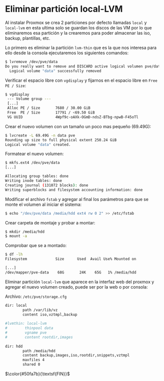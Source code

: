 # Eliminar partición local-LVM

Al instalar Proxmox se crea 2 particiones por defecto llamadas `local` y `local-lvm` en esta ultima solo se guardan los discos de las VM por lo que eliminaremos esa partición y la crearemos para poder almacenar las iso, backup, plantillas, etc.

Lo primero es eliminar la partición `lvm-thin` que es la que nos interesa para ello desde la consola ejecutaremos los siguientes comandos: 

```bash
$ lvremove /dev/pve/data
Do you really want to remove and DISCARD active logical volumen pve/data? [y/n]: y
  Logical volume "data" successfully removed
```
 
Verificar el espacio libre con `vgdisplay` y fijarnos en el espacio libre en `Free PE / Size`: 

```bash 
$ vgdisplay
 --- Volume group ---
 [...]
 Alloc PE / Size       7680 / 30.00 GiB
 Free  PE / Size       17791 / <69.50 GiB
 VG UUID               4Wpf9c-oAXk-OGmD-ndsZ-BTbg-npwB-F45oTl
 ```

Crear el nuevo volumen con un tamaño un poco mas pequeño (69.49G): 

```bash
$ lvcreate -L 69.49G -n data pve
Rounding up size to full physical extent 250.24 GiB
Logical volume "data" created.
```

Formatear el nuevo volumen:

```bash
$ mkfs.ext4 /dev/pve/data
[...]

Allocating group tables: done                            
Writing inode tables: done                            
Creating journal (131072 blocks): done
Writing superblocks and filesystem accounting information: done
```

Modificar el archivo `fstab` y agregar al final los parámetros para que se monte el volumen al iniciar el sistema:

```bash
$ echo "/dev/pve/data /media/hdd ext4 rw 0 2" >> /etc/fstab
```

Crear carpeta de montaje y probar a montar:

```bash
$ mkdir /media/hdd
$ mount -a
```

Comprobar que se a montado:

```bash
$ df -lh
Filesystem             Size      Used  Avail Use% Mounted on

[...]
/dev/mapper/pve-data    68G       24K    65G   1% /media/hdd
```

Eliminar partición `local-lvm` que aparece en la interfaz web del proxmox y agregar el nuevo volumen creado, puede ser por la web o por consola:

Archivo: `/etc/pve/storage.cfg`

```bash
dir: local
        path /var/lib/vz
        content iso,vztmpl,backup
 
#lvmthin: local-lvm
#        thinpool data
#        vgname pve
#        content rootdir,images 
 
dir: hdd
        path /media/hdd
        content backup,images,iso,rootdir,snippets,vztmpl
        maxfiles 4
        shared 0
```
        
$\color{#50fa7b}{\textsf{FIN}}$